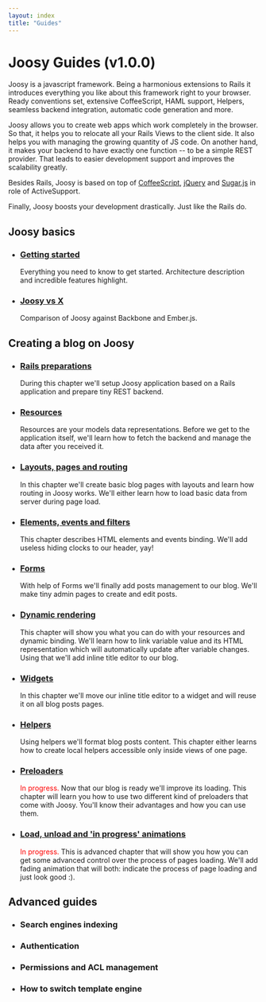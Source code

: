 ```yaml
---
layout: index
title: "Guides"
---
```


# Joosy Guides (v1.0.0)

Joosy is a javascript framework. Being a harmonious extensions to Rails it introduces everything you like about this framework right to your browser. Ready conventions set, extensive CoffeeScript, HAML support, Helpers, seamless backend integration, automatic code generation and more.

Joosy allows you to create web apps which work completely in the browser. So that, it helps you to relocate all your Rails Views to the client side. It also helps you with managing the growing quantity of JS code. On another hand, it makes your backend to have exactly one function --  to be a simple REST provider. That leads to easier development support and improves the scalability greatly.

Besides Rails, Joosy is based on top of [CoffeeScript](http://coffeescript.org/), [jQuery](http://jquery.com/) and [Sugar.js](http://sugarjs.com/) in role of ActiveSupport.

Finally, Joosy boosts your development drastically. Just like the Rails do.

## Joosy basics

* ### [Getting started](guides/basics/getting-started.html)

  Everything you need to know to get started. Architecture description and incredible features highlight.

* ### [Joosy vs X](guides/basics/joosy-vs-x.html)

  Comparison of Joosy against Backbone and Ember.js.

## Creating a blog on Joosy

* ### [Rails preparations](guides/blog/rails-preparations.html)

  During this chapter we'll setup Joosy application based on a Rails application and prepare tiny REST backend.

* ### [Resources](guides/blog/resources.html)

  Resources are your models data representations. Before we get to the application itself, we'll learn how to fetch
  the backend and manage the data after you received it.

* ### [Layouts, pages and routing](guides/blog/layouts-pages-and-routing.html)

  In this chapter we'll create basic blog pages with layouts and learn how routing in Joosy works. We'll either learn how to load basic data from server during page load.

* ### [Elements, events and filters](guides/blog/elements-events-and-filters.html)

  This chapter describes HTML elements and events binding. We'll add useless hiding clocks to our header, yay!

* ### [Forms](guides/blog/forms.html)

  With help of Forms we'll finally add posts management to our blog. We'll make tiny admin pages to create and edit posts.

* ### [Dynamic rendering](guides/blog/dynamic-rendering.html)

  This chapter will show you what you can do with your resources and dynamic binding. We'll learn how to link variable value and its HTML representation which will automatically update after variable changes. Using that we'll add inline title editor to our blog.

* ### [Widgets](guides/blog/widgets.html)

  In this chapter we'll move our inline title editor to a widget and will reuse it on all blog posts pages.

* ### [Helpers](guides/blog/helpers.html)

  Using helpers we'll format blog posts content. This chapter either learns how to create local helpers accessible only inside views of one page.

* ### [Preloaders](guides/blog/preloaders.html)

  <span style="color:red">In progress.</span>
  Now that our blog is ready we'll improve its loading. This chapter will learn you how to use two different kind of preloaders that come with Joosy. You'll know their advantages and how you can use them.

* ### [Load, unload and 'in progress' animations](guides/blog/load-unload-and-in-progress-animations.html)

  <span style="color:red">In progress.</span>
  This is advanced chapter that will show you how you can get some advanced control over the process of pages loading. We'll add fading animation that will both: indicate the process of page loading and just look good :).

## Advanced guides

* ### Search engines indexing

* ### Authentication

* ### Permissions and ACL management

* ### How to switch template engine

